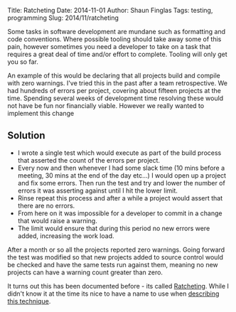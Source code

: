 Title: Ratcheting
Date: 2014-11-01
Author: Shaun Finglas
Tags: testing, programming
Slug: 2014/11/ratcheting

Some tasks in software development are mundane such as formatting and
code conventions. Where possible tooling should take away some of this
pain, however sometimes you need a developer to take on a task that
requires a great deal of time and/or effort to complete. Tooling will
only get you so far.

An example of this would be declaring that all projects build and
compile with zero warnings. I've tried this in the past after a team
retrospective. We had hundreds of errors per project, covering about
fifteen projects at the time. Spending several weeks of development time
resolving these would not have be fun nor financially viable. However we
really wanted to implement this change

Solution
--------

-   I wrote a single test which would execute as part of the build
    process that asserted the count of the errors per project.
-   Every now and then whenever I had some slack time (10 mins before a
    meeting, 30 mins at the end of the day etc...) I would open up a
    project and fix some errors. Then run the test and try and lower the
    number of errors it was asserting against until I hit the lower
    limit.
-   Rinse repeat this process and after a while a project would assert
    that there are no errors.
-   From here on it was impossible for a developer to commit in a change
    that would raise a warning.
-   The limit would ensure that during this period no new errors were
    added, increasing the work load.

After a month or so all the projects reported zero warnings. Going
forward the test was modified so that new projects added to source
control would be checked and have the same tests run against them,
meaning no new projects can have a warning count greater than zero.

It turns out this has been documented before - its called
[Ratcheting](http://martinfowler.com/articles/useOfMetrics.html#MetricsAsARatchet).
While I didn't know it at the time its nice to have a name to use when
[describing this technique](http://bugroll.com/ratcheting.html).